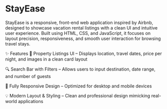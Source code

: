 # StayEase

StayEase is a responsive, front-end web application inspired by Airbnb, designed to showcase vacation rental listings with a clean UI and intuitive user experience. Built using HTML, CSS, and JavaScript, it focuses on layout precision, responsiveness, and smooth user interaction for browsing travel stays.

✨ Features
📍 Property Listings UI – Displays location, travel dates, price per night, and images in a clean card layout

🔍 Search Bar with Filters – Allows users to input destination, date range, and number of guests

📱 Fully Responsive Design – Optimized for desktop and mobile devices

💡 Modern Layout & Styling – Clean and professional design mimicking real-world applications
